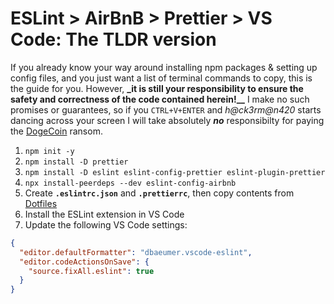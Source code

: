 # ESLint > AirBnB > Prettier > VS Code: The TLDR version

If you already know your way around installing npm packages & setting up config files, and you just want a list of terminal commands to copy, this is the guide for you. However, **_it is still your responsibility to ensure the safety and correctness of the code contained herein!__** I make no such promises or guarantees, so if you `CTRL+V+ENTER` and _h@ck3rm@n420_ starts dancing across your screen I will take absolutely _**no**_ responsibilty for paying the [DogeCoin](https://dogecoin.com/) ransom.

1. `npm init -y`
1. `npm install -D prettier`
1. `npm install -D eslint eslint-config-prettier eslint-plugin-prettier`
1. `npx install-peerdeps --dev eslint-config-airbnb`
1. Create **`.eslintrc.json`** and **`.prettierrc`**, then copy contents from [Dotfiles](../Dotfiles)
1. Install the ESLint extension in VS Code
1. Update the following VS Code settings:
```json
{
  "editor.defaultFormatter": "dbaeumer.vscode-eslint",
  "editor.codeActionsOnSave": {
    "source.fixAll.eslint": true
  }
}
```